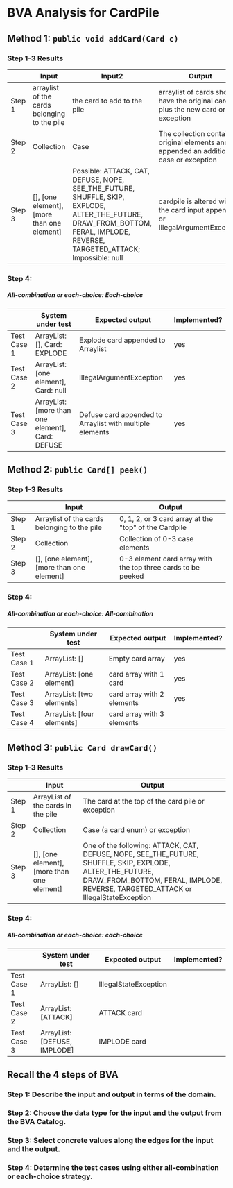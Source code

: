 # BVA Analysis for CardPile

## Method 1: ```public void addCard(Card c)```
### Step 1-3 Results
|        | Input                                                            | Input2                                                                                                                                                                      | Output                                                                                     |
|--------|------------------------------------------------------------------|-----------------------------------------------------------------------------------------------------------------------------------------------------------------------------|--------------------------------------------------------------------------------------------|
| Step 1 | arraylist of the cards belonging to the pile                     | the card to add to the pile                                                                                                                                                 | arraylist of cards should have the original cards plus the new card or exception           |
| Step 2 | Collection                                                       | Case                                                                                                                                                                        | The collection contains original elements and is appended an additional case  or exception |
| Step 3 | [], [one element], [more than one element]                       | Possible: ATTACK, CAT, DEFUSE, NOPE, SEE_THE_FUTURE, SHUFFLE, SKIP, EXPLODE, ALTER_THE_FUTURE, DRAW_FROM_BOTTOM, FERAL, IMPLODE, REVERSE, TARGETED_ATTACK; Impossible: null | cardpile is altered with the card input appended or IllegalArgumentException               |
### Step 4:
##### All-combination or each-choice: Each-choice

|             | System under test                                | Expected output                                          | Implemented? |
|-------------|--------------------------------------------------|----------------------------------------------------------|--------------|
| Test Case 1 | ArrayList: [], Card: EXPLODE                     | Explode card appended to Arraylist                       | yes          |
| Test Case 2 | ArrayList: [one element], Card: null             | IllegalArgumentException                                 | yes          |
| Test Case 3 | ArrayList: [more than one element], Card: DEFUSE | Defuse card appended to Arraylist with multiple elements | yes          |


## Method 2: ```public Card[] peek()```
### Step 1-3 Results
|        | Input                                        | Output                                                       |
|--------|----------------------------------------------|--------------------------------------------------------------|
| Step 1 | Arraylist of the cards belonging to the pile | 0, 1, 2, or 3 card array at the "top" of the Cardpile        |
| Step 2 | Collection                                   | Collection of 0-3 case elements                              |
| Step 3 | [], [one element], [more than one element]   | 0-3 element card array with the top three cards to be peeked |
### Step 4:
##### All-combination or each-choice: All-combination

|              | System under test          | Expected output            | Implemented? |
|--------------|----------------------------|----------------------------|--------------|
| Test Case 1  | ArrayList: []              | Empty card array           | yes          |
| Test Case 2  | ArrayList: [one element]   | card array with 1 card     | yes          |
| Test Case 3  | ArrayList: [two elements]  | card array with 2 elements | yes          |
| Test Case 4  | ArrayList: [four elements] | card array with 3 elements |              |


## Method 3: ```public Card drawCard()```
### Step 1-3 Results
|        | Input                                       | Output                                                                                                                                                                                         |
|--------|---------------------------------------------|------------------------------------------------------------------------------------------------------------------------------------------------------------------------------------------------|
| Step 1 | ArrayList of the cards in the pile          | The card at the top of the card pile or exception                                                                                                                                              |
| Step 2 | Collection                                  | Case (a card enum) or exception                                                                                                                                                                |
| Step 3 | [], [one element], [more than one element]  | One of the following: ATTACK, CAT, DEFUSE, NOPE, SEE_THE_FUTURE, SHUFFLE, SKIP, EXPLODE, ALTER_THE_FUTURE, DRAW_FROM_BOTTOM, FERAL, IMPLODE, REVERSE, TARGETED_ATTACK or IllegalStateException |
### Step 4:
##### All-combination or each-choice: each-choice

|              | System under test            | Expected output       | Implemented? |
|--------------|------------------------------|-----------------------|--------------|
| Test Case 1  | ArrayList: []                | IllegalStateException |              |
| Test Case 2  | ArrayList: [ATTACK]          | ATTACK card           |              |
| Test Case 3  | ArrayList: [DEFUSE, IMPLODE] | IMPLODE card          |              |


## Recall the 4 steps of BVA
### Step 1: Describe the input and output in terms of the domain.
### Step 2: Choose the data type for the input and the output from the BVA Catalog.
### Step 3: Select concrete values along the edges for the input and the output.
### Step 4: Determine the test cases using either all-combination or each-choice strategy.
